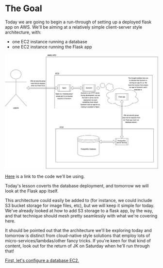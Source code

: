 # The Goal

Today we are going to begin a run-through of setting up a deployed flask app on AWS. We'll be aiming at a relatively simple client-server style architecture, with:

* one EC2 instance running a database
* one EC2 instance running the Flask app

![The application stack diagram](./streets_stack.drawio.png)

[Here](https://github.com/Oliver-CoderAcademy/streets_app) is a link to the code we'll be using.

Today's lesson coverts the database deployment, and tomorrow we will look at the Flask app itself.

This architecture could easily be added to (for instance, we could include S3 bucket storage for image files, etc), but we will keep it simple for today. We've already looked at how to add S3 storage to a flask app, by the way, and that technique should mesh pretty seamlessly with what we're covering here.

It should be pointed out that the architecture we'll be exploring today and tomorrow is distinct from cloud-native style solutions that employ lots of micro-services/lambdas/other fancy tricks. If you're keen for that kind of content, look out for the return of JK on Saturday when he'll run through that!

[First, let's configure a database EC2.](./database.md)